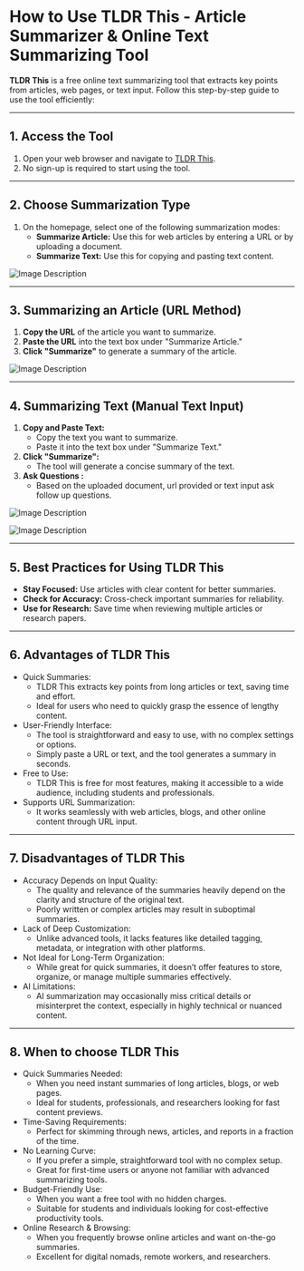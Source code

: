 
# How to Use TLDR This - Article Summarizer & Online Text Summarizing Tool

**TLDR This** is a free online text summarizing tool that extracts key points from articles, web pages, or text input. Follow this step-by-step guide to use the tool efficiently:

---

## **1. Access the Tool**
1. Open your web browser and navigate to [TLDR This](https://tldrthis.com).
2. No sign-up is required to start using the tool.

---

## **2. Choose Summarization Type**
1. On the homepage, select one of the following summarization modes:
   - **Summarize Article:** Use this for web articles by entering a URL or by uploading a document.
   - **Summarize Text:** Use this for copying and pasting text content.

![Image Description](https://github.com/nikbearbrown/ENGR-0201-Organizing-Academic-Success-AI-for-Personalized-Learning/blob/main/ENGR_0201/TLDR_1.jpg)

---

## **3. Summarizing an Article (URL Method)**
1. **Copy the URL** of the article you want to summarize.
2. **Paste the URL** into the text box under "Summarize Article."
3. **Click "Summarize"** to generate a summary of the article.

![Image Description](https://github.com/nikbearbrown/ENGR-0201-Organizing-Academic-Success-AI-for-Personalized-Learning/blob/main/ENGR_0201/TLDR_2.jpg)

---

## **4. Summarizing Text (Manual Text Input)**
1. **Copy and Paste Text:**
   - Copy the text you want to summarize.
   - Paste it into the text box under "Summarize Text."
2. **Click "Summarize":**
   - The tool will generate a concise summary of the text.
3. **Ask Questions :**
   - Based on the uploaded document, url provided or text input ask follow up questions.


![Image Description](https://github.com/nikbearbrown/ENGR-0201-Organizing-Academic-Success-AI-for-Personalized-Learning/blob/main/ENGR_0201/TLDR_4.jpg)

![Image Description](https://github.com/nikbearbrown/ENGR-0201-Organizing-Academic-Success-AI-for-Personalized-Learning/blob/main/ENGR_0201/TLDR_5.jpg)

---

## **5. Best Practices for Using TLDR This**
- **Stay Focused:** Use articles with clear content for better summaries.
- **Check for Accuracy:** Cross-check important summaries for reliability.
- **Use for Research:** Save time when reviewing multiple articles or research papers.

---

## **6. Advantages of TLDR This**
- Quick Summaries:
   - TLDR This extracts key points from long articles or text, saving time and effort.
   - Ideal for users who need to quickly grasp the essence of lengthy content.
- User-Friendly Interface:
   - The tool is straightforward and easy to use, with no complex settings or options.
   - Simply paste a URL or text, and the tool generates a summary in seconds.
- Free to Use:
   - TLDR This is free for most features, making it accessible to a wide audience, including students and professionals.
- Supports URL Summarization:
   - It works seamlessly with web articles, blogs, and other online content through URL input.

---

## **7. Disadvantages of TLDR This**
- Accuracy Depends on Input Quality:
   - The quality and relevance of the summaries heavily depend on the clarity and structure of the original text.
   - Poorly written or complex articles may result in suboptimal summaries.
- Lack of Deep Customization:
   - Unlike advanced tools, it lacks features like detailed tagging, metadata, or integration with other platforms.
- Not Ideal for Long-Term Organization:
   - While great for quick summaries, it doesn’t offer features to store, organize, or manage multiple summaries effectively.
- AI Limitations:
   - AI summarization may occasionally miss critical details or misinterpret the context, especially in highly technical or nuanced content.

 ---

 ## **8. When to choose TLDR This**
- Quick Summaries Needed:
   - When you need instant summaries of long articles, blogs, or web pages.
   - Ideal for students, professionals, and researchers looking for fast content previews.
- Time-Saving Requirements:
   - Perfect for skimming through news, articles, and reports in a fraction of the time.
- No Learning Curve:
   - If you prefer a simple, straightforward tool with no complex setup.
   - Great for first-time users or anyone not familiar with advanced summarizing tools.
- Budget-Friendly Use:
   - When you want a free tool with no hidden charges.
   - Suitable for students and individuals looking for cost-effective productivity tools.
- Online Research & Browsing:
   - When you frequently browse online articles and want on-the-go summaries.
   - Excellent for digital nomads, remote workers, and researchers.
